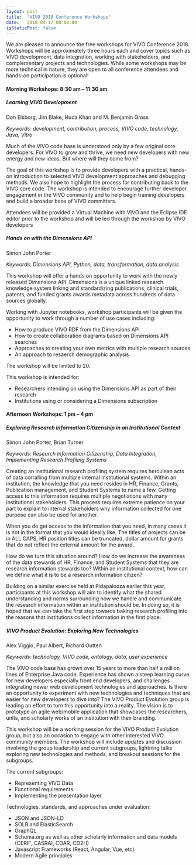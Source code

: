 ```yaml
---
layout: post
title:  "VIVO 2018 Conference Workshops"
date:   2018-04-17 08:00:00
isStaticPost: false
---
```


We are pleased to announce the free workshops for VIVO Conference 2018.  Workshops will be approximately three hours each and cover topics such as VIVO development, data integration, working with stakeholders, and complementary projects and technologies. While some workshops may be more technical in nature, they are open to all conference attendees and hands-on participation is optional!

#### Morning Workshops: 8:30 am – 11:30 am

##### Learning VIVO Development

Don Elsborg, Jim Blake, Huda Khan and M. Benjamin Gross

*Keywords: development, contribution, process, VIVO code, technology, Java, Vitro*

Much of the VIVO code base is understood only by a few original core developers. For VIVO to grow and thrive, we need new developers with new energy and new ideas. But where will they come from? 

The goal of this workshop is to provide developers with a practical, hands-on introduction to selected VIVO development approaches and debugging methods. We also hope to highlight the process for contributing back to the VIVO core code. The workshop is intended to encourage further developer engagement in the VIVO community and to help begin training developers and build a broader base of VIVO committers. 

Attendees will be provided a Virtual Machine with VIVO and the Eclipse IDE editor prior to the workshop and will be led through the workshop by VIVO developers

##### Hands on with the Dimensions API

Simon John Porter

*Keywords: Dimensions API, Python, data, transformation, data analysis*

This workshop will offer a hands on opportunity to work with the newly released Dimensions API. Dimensions is a unique linked research knowledge system linking and standardizing publications, clinical trials, patents, and funded grants awards metadata across hundreds of data sources globally. 

Working with Jupyter notebooks, workshop participants will be given the opportunity to work through a number of use cases including: 

* How to produce VIVO RDF from the Dimensions API 
* How to create collaboration diagrams based on Dimensions API searches 
* Approaches to creating your own metrics with multiple research sources 
* An approach to resaerch demographic analysis 

The workshop will be limited to 20. 

This workshop is intended for: 
* Researchers intending on using the Dimensions API as part of their research 
* Institutions using or considering a Dimensions subscription 

#### Afternoon Workshops: 1 pm – 4 pm
  
##### Exploring Research Information Citizenship in an Institutional Context

Simon John Porter, Brian Turner

*Keywords: Research Information Citizenship, Data Integration, Implementing Research Profiling Systems*

Creating an institutional research profiling system requires herculean acts of data corralling from multiple internal institutional systems. Within an institution, the knowledge that you need resides in HR, Finance, Grants, Publication management, and Student Systems to name a few. Getting access to this information requires multiple negotiations with many institutional stakeholders. This process requires extreme patience on your part to explain to internal stakeholders why information collected for one purpose can also be used for another. 

When you do get access to the information that you need, in many cases it is not in the format that you would ideally like. The titles of projects can be in ALL CAPS, HR position titles can be truncated, dollar amount for grants that do not reflect the external amount for the award. 

How do we turn this situation around? How do we increase the awareness of the data stewards of HR, Finance, and Student Systems that they are research information stewards too? Within an institutional context, how can we define what it is to be a research information citizen? 

Building on a similar exercise held at Pidapalooza earlier this year, participants at this workshop will aim to identify what the shared understanding and norms surrounding how we handle and communicate the research information within an institution should be. In doing so, it is hoped that we can take the first step towards baking research profiling into the reasons that institutions collect information in the first place. 
  
##### VIVO Product Evolution: Exploring New Technologies

Alex Viggio, Paul Albert, Richard Outten

*Keywords: technology, VIVO code, ontology, data, user experience*

The VIVO code base has grown over 15 years to more than half a million lines of Enterprise Java code. Experience has shown a steep learning curve for new developers especially front end developers, and challenges integrating newer web development technologies and approaches. Is there an opportunity to experiment with new technologies and techniques that are easier for new developers to dive into? The VIVO Product Evolution group is leading an effort to turn this opportunity into a reality. The vision is to prototype an agile web/mobile application that showcases the researchers, units, and scholarly works of an institution with their branding. 

This workshop will be a working session for the VIVO Product Evolution group, but also an occasion to engage with other interested VIVO community members. The workshop will include updates and discussion involving the group leadership and current subgroups, lightning talks exploring new technologies and methods, and breakout sessions for the subgroups. 

The current subgroups: 
* Representing VIVO Data 
* Functional requirements 
* Implementing the presentation layer 

Technologies, standards, and approaches under evaluation: 
* JSON and JSON-LD 
* SOLR and ElasticSearch 
* GraphQL 
* Schema.org as well as other scholarly information and data models (CERIF, CASRAI, COAR, CD2H) 
* Javascript Frameworks (React, Angular, Vue, etc) 
* Modern Agile principles
